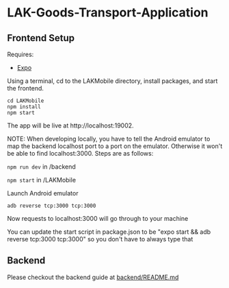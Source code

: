 # LAK-Goods-Transport-Application

## Frontend Setup

Requires:

- [Expo](https://docs.expo.dev/get-started/installation/)

Using a terminal, cd to the LAKMobile directory, install packages, and start the frontend.

```
cd LAKMobile
npm install
npm start
```

The app will be live at http://localhost:19002.

NOTE: When developing locally, you have to tell the Android emulator to map the backend localhost port to a port on the emulator. Otherwise it won't be able to find localhost:3000. Steps are as follows:

`npm run dev` in /backend

`npm start` in /LAKMobile

Launch Android emulator

`adb reverse tcp:3000 tcp:3000`

Now requests to localhost:3000 will go through to your machine

You can update the start script in package.json to be "expo start && adb reverse tcp:3000 tcp:3000" so you don't have to always type that

## Backend

Please checkout the backend guide at [backend/README.md](./backend/README.md)
